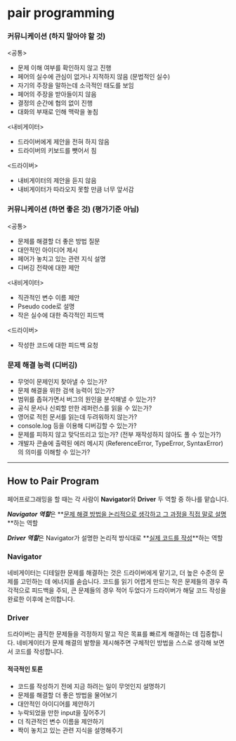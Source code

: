 # pair programming



### 커뮤니케이션 (하지 말아야 할 것)

<공통>

* 문제 이해 여부를 확인하지 않고 진행
* 페어의 실수에 관심이 없거나 지적하지 않음 (문법적인 실수)
* 자기의 주장을 말하는데 소극적인 태도를 보임
* 페어의 주장을 받아들이지 않음
* 결정의 순간에 협의 없이 진행
* 대화의 부재로 인해 맥락을 놓침



<내비게이터>

* 드라이버에게 제안을 전혀 하지 않음
* 드라이버의 키보드를 뺏어서 침



<드라이버>

* 내비게이터의 제안을 듣지 않음
* 내비게이터가 따라오지 못할 만큼 너무 앞서감



### 커뮤니케이션 (하면 좋은 것) (평가기준 아님)

<공통>

* 문제를 해결할 더 좋은 방법 질문
* 대안적인 아이디어 제시
* 페어가 놓치고 있는 관련 지식 설명
* 디버깅 전략에 대한 제안



<내비게이터>

* 직관적인 변수 이름 제안
* Pseudo code로 설명
* 작은 실수에 대한 즉각적인 피드백



<드라이버>

* 작성한 코드에 대한 피드백 요청



### 문제 해결 능력 (디버깅)



* 무엇이 문제인지 찾아낼 수 있는가?
* 문제 해결을 위한 검색 능력이 있는가?
* 범위를 좁혀가면서 버그의 원인을 분석해낼 수 있는가?
* 공식 문서나 신뢰할 만한 레퍼런스를 읽을 수 있는가?
* 영어로 적힌 문서를 읽는데 두려워하지 않는가?
* console.log 등을 이용해 디버깅할 수 있는가?
* 문제를 피하지 않고 맞닥뜨리고 있는가? (전부 재작성하지 않아도 풀 수 있는가?)
* 개발자 콘솔에 출력된 에러 메시지 (ReferenceError, TypeError, SyntaxError)의 의미를 이해할 수 있는가?





---



## How to Pair Program



페어프로그래밍을 할 때는 각 사람이 **Navigator**와 **Driver** 두 역할 중 하나를 맡습니다.

***Navigator 역할***은 **<u>문제 해결 방법을 논리적으로 생각하고 그 과정을 직접 말로 설명</u>**하는 역할

***Driver 역할***은 Navigator가 설명한 논리적 방식대로 **<u>실제 코드를 작성</u>**하는 역할



### Navigator

네비게이터는 디테일한 문제를 해결하는 것은 드라이버에게 맡기고, 더 높은 수준의 문제를 고민하는 데 에너지를 솓습니다. 코드를 읽기 어렵게 만드는 작은 문제들의 경우 즉각적으로 피드백을 주되, 큰 문제들의 경우 적어 두었다가 드라이버가 해달 코드 작성을 완료한 이후에 논의합니다.



### Driver

드라이버는 큼직한 문제들을 걱정하지 말고 작은 목표를 빠르게 해결하는 데 집중합니다. 네비게이터가 문제 해결의 발향을 제시해주면 구체적인 방법을 스스로 생각해 보면서 코드를 작성합니다.





#### 적극적인 토론

* 코드를 작성하기 전에 지금 하려는 일이 무엇인지 설명하기
* 문제를 해결할 더 좋은 방법을 물어보기
* 대안적인 아이디어를 제안하기
* 누락되었을 만한 input을 짚어주기
* 더 직관적인 변수 이름을 제안하기
* 짝이 놓치고 있는 관련 지식을 설명해주기